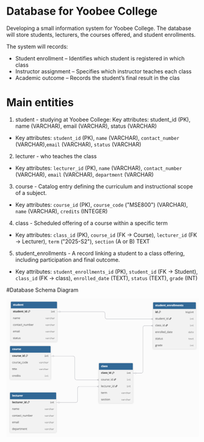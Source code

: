 # Database for Yoobee College

Developing a small information system for Yoobee College. 
The database will store students, lecturers, the courses offered, and student enrollments.

The system will records:
- Student enrollment – Identifies which student is registered in which class
- Instructor assignment – Specifies which instructor teaches each class
- Academic outcome – Records the student’s final result in the clas


# Main entities 

1. student - studying at Yoobee College: Key attributes: student_id (PK), name (VARCHAR), email (VARCHAR), status (VARCHAR)
- Key attributes: `student_id` (PK), `name` (VARCHAR), `contact_number` (VARCHAR),`email` (VARCHAR), `status` (VARCHAR)

2. lecturer -  who teaches the class 
- Key attributes: `lecturer_id` (PK), `name` (VARCHAR), `contact_number` (VARCHAR), `email` (VARCHAR), `department` (VARCHAR)

3. course - Catalog entry defining the curriculum and instructional scope of a subject.  
- Key attributes: `course_id` (PK), `course_code` ("MSE800") (VARCHAR), `name` (VARCHAR), `credits` (INTEGER)

4. class - Scheduled offering of a course within a specific term
- Key attributes: `class_id` (PK), `course_id` (FK → Course), `lecturer_id` (FK → Lecturer), `term` ("2025-S2"), `section` (A or B) TEXT

5. student_enrollments - A record linking a student to a class offering, including participation and final outcome.
- Key attributes: `student_enrollments_id` (PK), `student_id` (FK → Student), `class_id` (FK → class), `enrolled_date` (TEXT), `status` (TEXT), `grade` (INT)

#Database Schema Diagram

![Yoobee Students Database Schema](assets/YB_Diagram.png)




